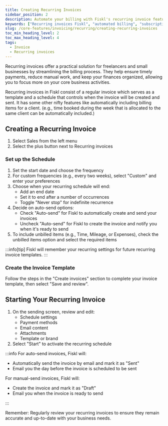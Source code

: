```yaml
---
title: Creating Recurring Invoices
sidebar_position: 2
description: Automate your billing with Fiskl's recurring invoice feature. Save time and ensure consistent revenue streams for your business.
keywords: ["Recurring invoices Fiskl", "automated billing", "subscription management", "revenue automation"]
slug: /core-features/invoicing/recurring/creating-recurring-invoices
toc_min_heading_level: 2
toc_max_heading_level: 4
tags:
  - Invoice
  - Recurring invoices
---
```


Recurring invoices offer a practical solution for freelancers and small businesses by streamlining the billing process. They help ensure timely payments, reduce manual work, and keep your finances organized, allowing you to focus more on your core business activities.

Recurring invoices in Fiskl consist of a regular invoice which serves as a template and a schedule that controls when the invoice will be created and sent. It has some other nifty features like automatically including billing items for a client. (e.g., time booked during the week that is allocated to the same client can be automatically included.)

## Creating a Recurring Invoice

1. Select Sales from the left menu
2. Select the plus button next to Recurring invoices

### Set up the Schedule

1. Set the start date and choose the frequency
2. For custom frequencies (e.g., every two weeks), select "Custom" and enter your preferences
3. Choose when your recurring schedule will end:
   - Add an end date
   - Set it to end after a number of occurrences
   - Toggle "Never stop" for indefinite recurrence
4. Decide on auto-send options:
   - Check "Auto-send" for Fiskl to automatically create and send your invoices
   - Uncheck "Auto-send" for Fiskl to create the invoice and notify you when it's ready to send
5. To include unbilled items (e.g., Time, Mileage, or Expenses), check the unbilled items option and select the required items

:::info[tip]
Fiskl will remember your recurring settings for future recurring invoice templates.
:::

### Create the Invoice Template

Follow the steps in the "Create invoices" section to complete your invoice template, then select "Save and review".

## Starting Your Recurring Invoice

1. On the sending screen, review and edit:
   - Schedule settings
   - Payment methods
   - Email content
   - Attachments
   - Template or brand
2. Select "Start" to activate the recurring schedule

:::info
For auto-send invoices, Fiskl will:

- Automatically send the invoice by email and mark it as "Sent"
- Email you the day before the invoice is scheduled to be sent

For manual-send invoices, Fiskl will:

- Create the invoice and mark it as "Draft"
- Email you when the invoice is ready to send

:::

Remember: Regularly review your recurring invoices to ensure they remain accurate and up-to-date with your business needs.
